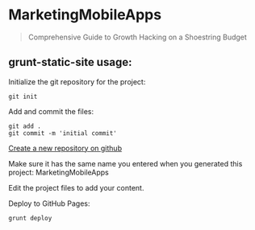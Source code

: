 # MarketingMobileApps
> Comprehensive Guide to Growth Hacking on a Shoestring Budget

## grunt-static-site usage:
Initialize the git repository for the project:
```
git init
```

Add and commit the files:
```
git add .
git commit -m 'initial commit'
```

[Create a new repository on github](http://github.com/new)

Make sure it has the same name you entered when you generated this project: MarketingMobileApps

Edit the project files to add your content.

Deploy to GitHub Pages:
```
grunt deploy
```